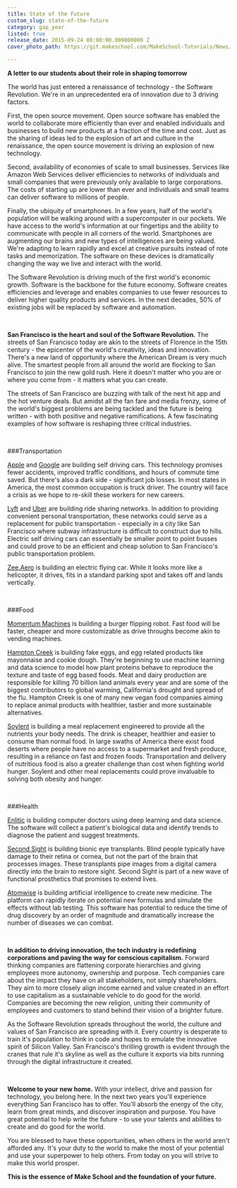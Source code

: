 ```yaml
---
title: State of the Future
custom_slug: state-of-the-future
category: gap_year
listed: true
release_date: 2015-09-24 00:00:00.000000000 Z
cover_photo_path: https://git.makeschool.com/MakeSchool-Tutorials/News/420b7521db68331573813aee1e3ab09ceffc569f//e6118cb4-e0dc-4929-b201-295fd2803691/cover_photo.jpeg

---
```

**A letter to our students about their role in shaping tomorrow**

The world has just entered a renaissance of technology - the Software Revolution. We're in an unprecedented era of innovation due to 3 driving factors.

First, the open source movement. Open source software has enabled the world to collaborate more efficiently than ever and enabled individuals and businesses to build new products at a fraction of the time and cost. Just as the sharing of ideas led to the explosion of art and culture in the renaissance, the open source movement is driving an explosion of new technology.

Second, availability of economies of scale to small businesses. Services like Amazon Web Services deliver efficiencies to networks of individuals and small companies that were previously only available to large corporations. The costs of starting up are lower than ever and individuals and small teams can deliver software to millions of people.

Finally, the ubiquity of smartphones. In a few years, half of the world's population will be walking around with a supercomputer in our pockets. We have access to the world's information at our fingertips and the ability to communicate with people in all corners of the world. Smartphones are augmenting our brains and new types of intelligences are being valued. We're adapting to learn rapidly and excel at creative pursuits instead of rote tasks and memorization. The software on these devices is dramatically changing the way we live and interact with the world.

The Software Revolution is driving much of the first world's economic growth. Software is the backbone for the future economy. Software creates efficiencies and leverage and enables companies to use fewer resources to deliver higher quality products and services. In the next decades, 50% of existing jobs will be replaced by software and automation.

<br>

**San Francisco is the heart and soul of the Software Revolution.** The streets of San Francisco today are akin to the streets of Florence in the 15th century - the epicenter of the world's creativity, ideas and innovation. There's a new land of opportunity where the American Dream is very much alive. The smartest people from all around the world are flocking to San Francisco to join the new gold rush. Here it doesn't matter who you are or where you come from - it matters what you can create.

The streets of San Francisco are buzzing with talk of the next hit app and the hot venture deals. But amidst all the fan fare and media frenzy, some of the world's biggest problems are being tackled and the future is being written - with both positive and negative ramifications. A few fascinating examples of how software is reshaping three critical industries.

<br>

###Transportation

[Apple](http://www.apple.com) and [Google](https://www.google.com) are building self driving cars. This technology promises fewer accidents, improved traffic conditions, and hours of commute time saved. But there's also a dark side - significant job losses. In most states in America, the most common occupation is truck driver. The country will face a crisis as we hope to re-skill these workers for new careers.

[Lyft](https://www.lyft.com) and [Uber](https://www.uber.com) are building ride sharing networks. In addition to providing convenient personal transportation, these networks could serve as a replacement for public transportation - especially in a city like San Francisco where subway infrastructure is difficult to construct due to hills. Electric self driving cars can essentially be smaller point to point busses and could prove to be an efficient and cheap solution to San Francisco's public transportation problem.

[Zee.Aero](http://zee.aero) is building an electric flying car. While it looks more like a helicopter, it drives, fits in a standard parking spot and takes off and lands vertically.

<br>

###Food

[Momentum Machines](http://momentummachines.com) is building a burger flipping robot. Fast food will be faster, cheaper and more customizable as drive throughs become akin to vending machines.

[Hampton Creek](https://www.hamptoncreek.com) is building fake eggs, and egg related products like mayonnaise and cookie dough. They're beginning to use machine learning and data science to model how plant proteins behave to reproduce the texture and taste of egg based foods. Meat and dairy production are responsible for killing 70 billion land animals every year and are some of the biggest contributors to global warming, California's drought and spread of the flu. Hampton Creek is one of many new vegan food companies aiming to replace animal products with healthier, tastier and more sustainable alternatives.

[Soylent](https://www.soylent.com) is building a meal replacement engineered to provide all the nutrients your body needs. The drink is cheaper, healthier and easier to consume than normal food. In large swaths of America there exist food deserts where people have no access to a supermarket and fresh produce, resulting in a reliance on fast and frozen foods. Transportation and delivery of nutritious food is also a greater challenge than cost when fighting world hunger. Soylent and other meal replacements could prove invaluable to solving both obesity and hunger.

<br>

###Health

[Enlitic](http://www.enlitic.com) is building computer doctors using deep learning and data science. The software will collect a patient's biological data and identify trends to diagnose the patient and suggest treatments.

[Second Sight](http://www.secondsight.com) is building bionic eye transplants. Blind people typically have damage to their retina or cornea, but not the part of the brain that processes images. These transplants pipe images from a digital camera directly into the brain to restore sight. Second Sight is part of a new wave of functional prosthetics that promises to extend lives.

[Atomwise](http://www.atomwise.com) is building artificial intelligence to create new medicine. The platform can rapidly iterate on potential new formulas and simulate the effects without lab testing. This software has potential to reduce the time of drug discovery by an order of magnitude and dramatically increase the number of diseases we can combat.

<br>

**In addition to driving innovation, the tech industry is redefining corporations and paving the way for conscious capitalism.** Forward thinking companies are flattening corporate hierarchies and giving employees more autonomy, ownership and purpose. Tech companies care about the impact they have on all stakeholders, not simply shareholders. They aim to more closely align income earned and value created in an effort to use capitalism as a sustainable vehicle to do good for the world. Companies are becoming the new religion, uniting their community of employees and customers to stand behind their vision of a brighter future.

As the Software Revolution spreads throughout the world, the culture and values of San Francisco are spreading with it. Every country is desperate to train it's population to think in code and hopes to emulate the innovative spirit of Silicon Valley. San Francisco's thrilling growth is evident through the cranes that rule it's skyline as well as the culture it exports via bits running through the digital infrastructure it created.

<br>

**Welcome to your new home.** With your intellect, drive and passion for technology, you belong here. In the next two years you'll experience everything San Francisco has to offer. You'll absorb the energy of the city, learn from great minds, and discover inspiration and purpose. You have great potential to help write the future - to use your talents and abilities to create and do good for the world.

You are blessed to have these opportunities, when others in the world aren't afforded any. It's your duty to the world to make the most of your potential and use your superpower to help others. From today on you will strive to make this world prosper. 

**This is the essence of Make School and the foundation of your future.**